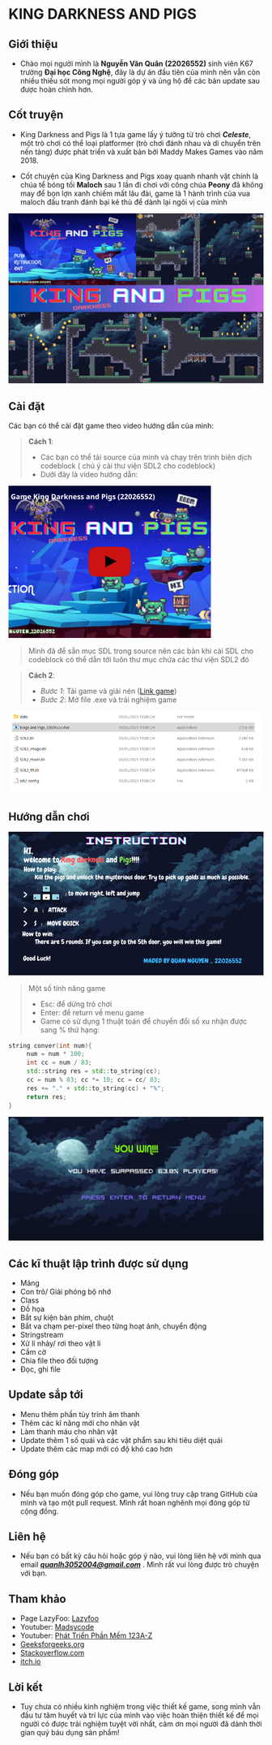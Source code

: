 # KING DARKNESS AND PIGS


## Giới thiệu
- Chào mọi người mình là **Nguyễn Văn Quân (22026552)** sinh viên K67 trường **Đại học Công Nghệ**, đây là dự án đầu tiên của mình nên vẫn còn nhiều thiếu sót mong mọi người góp ý và ủng hộ để các bản update sau được hoàn chỉnh hơn.

## Cốt truyện
- King Darkness and Pigs là 1 tựa game lấy ý tưởng từ trò chơi ***Celeste***, một trò chơi có thể loại platformer (trò chơi đánh nhau và di chuyển trên nền tảng) được phát triển và xuất bản bởi Maddy Makes Games vào năm 2018.

- Cốt chuyện của King Darkness and Pigs xoay quanh nhanh vật chính là chúa tể bóng tối **Maloch** sau 1 lần đi chơi với công chúa **Peony** đã không may để bọn lợn xanh chiếm mất lâu đài, game là 1 hành trình của vua maloch đấu tranh đánh bại kẻ thù để dành lại ngôi vị của mình


![image](./data/textures/Background/Game.png)


## Cài đặt
Các bạn có thể cài đặt game theo video hướng dẫn của mình:
>**Cách 1**:
>- Các bạn có thể tải source của mình và chạy trên trình biên dịch codeblock ( chú ý cài thư viện SDL2 cho codeblock)
>- Dưới đây là video hướng dẫn:

[![Video name](./data/textures/Background/Youtube.png)](https://www.youtube.com/watch?v=TEEGek_0P74&t=200s)
>Mình đã để sẵn mục SDL trong source nên các bản khi cài SDL cho codeblock có thể dẫn tới luôn thư mục chứa các thư viện SDL2 đó

>**Cách 2**:
>- *Bước 1*: Tải game và giải nén ([Link game](https://drive.google.com/file/d/1f7w7b9X7QBBkWBmQXBOpC2ALQ450ZOOr/view?usp=share_link))
>- *Bước 2*: Mở file .exe và trải nghiệm game

![ảnh minh họa](./data/textures/Background/setupgame.png) 


## Hướng dẫn chơi
![Cách chơi](./data/textures/Background/Tutorial.png)

>Một số tính năng game 
>- Esc: để dừng trò chơi
>- Enter: để return về menu game
>- Game có sử dụng 1 thuật toán để chuyển đổi số xu nhận được sang % thứ hạng:
```cpp
string conver(int num){
     num = num * 100;
     int cc = num / 83;
     std::string res = std::to_string(cc);
     cc = num % 83; cc *= 10; cc = cc/ 83;
     res += "." + std::to_string(cc) + "%";
     return res;
}
```
![anh](data/textures/Background/wingame.png)

## Các kĩ thuật lập trình được sử dụng
- Mảng
- Con trỏ/ Giải phóng bộ nhớ
- Class
- Đồ họa
- Bắt sự kiện bàn phím, chuột
- Bắt va chạm per-pixel theo từng hoạt ảnh, chuyển động
- Stringstream
- Xử lí nhảy/ rơi theo vật lí
- Cắm cờ
- Chia file theo đối tượng
- Đọc, ghi file
## Update sắp tới
- Menu thêm phần tùy trỉnh âm thanh
- Thêm các kĩ năng mới cho nhân vật
- Làm thanh máu cho nhân vật
- Update thêm 1 số quái và các vật phẩm sau khi tiêu diệt quái
- Update thêm các map mới có độ khó cao hơn

## Đóng góp

- Nếu bạn muốn đóng góp cho game, vui lòng truy cập trang GitHub của mình và tạo một pull request. Mình rất hoan nghênh mọi đóng góp từ cộng đồng.

## Liên hệ 

- Nếu bạn có bất kỳ câu hỏi hoặc góp ý nào, vui lòng liên hệ với mình qua email ***quanlh3052004@gmail.com*** . Mình rất vui lòng được trò chuyện với bạn.

## Tham khảo
- Page LazyFoo: [Lazyfoo](https://lazyfoo.net/tutorials/SDL/)
- Youtuber: [Madsycode](https://www.youtube.com/@Madsycode/playlists)
- Youtuber: [Phát Triển Phần Mềm 123A-Z](https://www.youtube.com/@PhatTrienPhanMem123AZ)
- [Geeksforgeeks.org](https://www.geeksforgeeks.org/)
- [Stackoverflow.com](https://stackoverflow.com/)
- [itch.io](https://itch.io/)

## Lời kết
- Tuy chưa có nhiều kinh nghiệm trong việc thiết kế game, song mình vẫn đầu tư tâm huyết và trí lực của mình vào việc hoàn thiện thiết kế để mọi người có được trải nghiệm tuyệt vời nhất, cảm ơn mọi người đã dành thời gian quý báu dụng sản phẩm! 